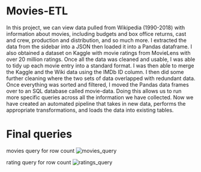 # Movies-ETL
In this project, we can view data pulled from Wikipedia (1990-2018) with information about movies, including budgets and box office returns, cast and crew, production and distribution, and so much more. I extracted the data from the sidebar into a JSON then loaded it into a Pandas dataframe. I also obtained a dataset on Kaggle with movie ratings from MovieLens with over 20 million ratings. Once all the data was cleaned and usable, I was able to tidy up each movie entry into a standard format. I was then able to merge the Kaggle and the Wiki data using the IMDb ID column. I then did some further cleaning where the two sets of data overlapped with redundant data. Once everything was sorted and filtered, I moved the Pandas data frames over to an SQL database called movie-data. Doing this allows us to run more specific queries across all the information we have collected. Now we have created an automated pipeline that takes in new data, performs the appropriate transformations, and loads the data into existing tables.
# Final queries
movies query for row count
![movies_query](https://user-images.githubusercontent.com/19378130/179380395-653be2d7-ca57-4f12-b81d-865b8ad96a20.png)

rating query for row count
![ratings_query](https://user-images.githubusercontent.com/19378130/179380429-3c541210-fb68-4baa-8190-0811c552a1ac.png)
